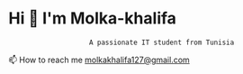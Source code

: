 #                           Hi 👋 I'm Molka-khalifa
                        A passionate IT student from Tunisia
📫 How to reach me molkakhalifa127@gmail.com



